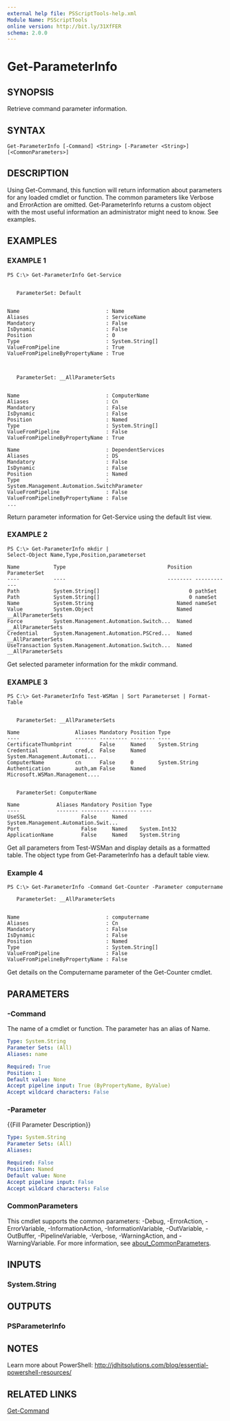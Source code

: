 ```yaml
---
external help file: PSScriptTools-help.xml
Module Name: PSScriptTools
online version: http://bit.ly/31XfFER
schema: 2.0.0
---
```


# Get-ParameterInfo

## SYNOPSIS
Retrieve command parameter information.

## SYNTAX

```
Get-ParameterInfo [-Command] <String> [-Parameter <String>] [<CommonParameters>]
```

## DESCRIPTION
Using Get-Command, this function will return information about parameters for any loaded cmdlet or function.
The common parameters like Verbose and ErrorAction are omitted.
Get-ParameterInfo returns a custom object with the most useful information an administrator might need to know.
See examples.

## EXAMPLES

### EXAMPLE 1
```
PS C:\> Get-ParameterInfo Get-Service


   ParameterSet: Default


Name                            : Name
Aliases                         : ServiceName
Mandatory                       : False
IsDynamic                       : False
Position                        : 0
Type                            : System.String[]
ValueFromPipeline               : True
ValueFromPipelineByPropertyName : True



   ParameterSet: __AllParameterSets


Name                            : ComputerName
Aliases                         : Cn
Mandatory                       : False
IsDynamic                       : False
Position                        : Named
Type                            : System.String[]
ValueFromPipeline               : False
ValueFromPipelineByPropertyName : True

Name                            : DependentServices
Aliases                         : DS
Mandatory                       : False
IsDynamic                       : False
Position                        : Named
Type                            : System.Management.Automation.SwitchParameter
ValueFromPipeline               : False
ValueFromPipelineByPropertyName : False
...
```

Return parameter information for Get-Service using the default list view.

### EXAMPLE 2
```
PS C:\> Get-ParameterInfo mkdir |
Select-Object Name,Type,Position,parameterset

Name           Type                                 Position ParameterSet
----           ----                                 -------- ------------
Path           System.String[]                             0 pathSet
Path           System.String[]                             0 nameSet
Name           System.String                           Named nameSet
Value          System.Object                           Named __AllParameterSets
Force          System.Management.Automation.Switch...  Named __AllParameterSets
Credential     System.Management.Automation.PSCred...  Named __AllParameterSets
UseTransaction System.Management.Automation.Switch...  Named __AllParameterSets
```

Get selected parameter information for the mkdir command.

### EXAMPLE 3
```
PS C:\> Get-ParameterInfo Test-WSMan | Sort Parameterset | Format-Table


   ParameterSet: __AllParameterSets

Name                  Aliases Mandatory Position Type
----                  ------- --------- -------- ----
CertificateThumbprint         False     Named    System.String
Credential            cred,c  False     Named    System.Management.Automati...
ComputerName          cn      False     0        System.String
Authentication        auth,am False     Named    Microsoft.WSMan.Management....


   ParameterSet: ComputerName

Name            Aliases Mandatory Position Type
----            ------- --------- -------- ----
UseSSL                  False     Named    System.Management.Automation.Swit...
Port                    False     Named    System.Int32
ApplicationName         False     Named    System.String
```

Get all parameters from Test-WSMan and display details as a formatted table.
The object type from Get-ParameterInfo has a default table view.

### Example 4
```
PS C:\> Get-ParameterInfo -Command Get-Counter -Parameter computername

   ParameterSet: __AllParameterSets


Name                            : computername
Aliases                         : Cn
Mandatory                       : False
IsDynamic                       : False
Position                        : Named
Type                            : System.String[]
ValueFromPipeline               : False
ValueFromPipelineByPropertyName : False
```

Get details on the Computername parameter of the Get-Counter cmdlet.

## PARAMETERS

### -Command
The name of a cmdlet or function.
The parameter has an alias of Name.

```yaml
Type: System.String
Parameter Sets: (All)
Aliases: name

Required: True
Position: 1
Default value: None
Accept pipeline input: True (ByPropertyName, ByValue)
Accept wildcard characters: False
```

### -Parameter
{{Fill Parameter Description}}

```yaml
Type: System.String
Parameter Sets: (All)
Aliases:

Required: False
Position: Named
Default value: None
Accept pipeline input: False
Accept wildcard characters: False
```

### CommonParameters
This cmdlet supports the common parameters: -Debug, -ErrorAction, -ErrorVariable, -InformationAction, -InformationVariable, -OutVariable, -OutBuffer, -PipelineVariable, -Verbose, -WarningAction, and -WarningVariable. For more information, see [about_CommonParameters](http://go.microsoft.com/fwlink/?LinkID=113216).

## INPUTS

### System.String
## OUTPUTS

### PSParameterInfo
## NOTES
Learn more about PowerShell: http://jdhitsolutions.com/blog/essential-powershell-resources/

## RELATED LINKS

[Get-Command]()

